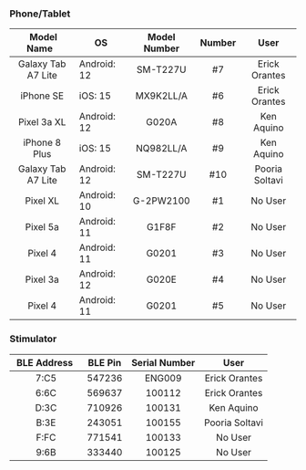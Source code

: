 ### Phone/Tablet

| &nbsp;Model Name &nbsp; | OS | Model Number | Number | User |
|:-:|-|:-:|:-:|:-:|
|Galaxy Tab A7 Lite|Android: 12|SM-T227U|#7|Erick Orantes|
|iPhone SE|iOS: 15|MX9K2LL/A|#6|Erick Orantes|
|Pixel 3a XL|Android: 12|G020A|#8|Ken Aquino|
|iPhone 8 Plus|iOS: 15|NQ982LL/A|#9|Ken Aquino|
|Galaxy Tab A7 Lite|Android: 12|SM-T227U|#10|Pooria Soltavi|
|Pixel XL|Android: 10|G-2PW2100|#1|No User|
|Pixel 5a|Android: 11|G1F8F|#2|No User|
|Pixel 4|Android: 11|G0201|#3|No User|
|Pixel 3a|Android: 12|G020E|#4|No User|
|Pixel 4|Android: 11|G0201|#5|No User|







### Stimulator

| &nbsp;BLE Address &nbsp; | BLE Pin | Serial Number | User |
|:-:|-|:-:|:-:|
|7:C5|547236|ENG009|Erick Orantes|
|6:6C|569637|100112|Erick Orantes|
|D:3C|710926|100131|Ken Aquino|
|B:3E|243051|100155|Pooria Soltavi|
|F:FC|771541|100133|No User|
|9:6B|333440|100125|No User|







